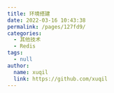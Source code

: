 ```yaml
---
title: 环境搭建
date: 2022-03-16 10:43:38
permalink: /pages/127fd9/
categories: 
  - 其他技术
  - Redis
tags: 
  - null
author: 
  name: xuqil
  link: https://github.com/xuqil
---
```

